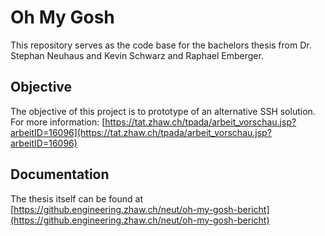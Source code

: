 # Oh My Gosh

This repository serves as the code base for the bachelors thesis from Dr. Stephan Neuhaus and Kevin Schwarz and Raphael Emberger.

## Objective
The objective of this project is to prototype of an alternative SSH solution. For more information: [https://tat.zhaw.ch/tpada/arbeit_vorschau.jsp?arbeitID=16096](https://tat.zhaw.ch/tpada/arbeit_vorschau.jsp?arbeitID=16096)

## Documentation
The thesis itself can be found at [https://github.engineering.zhaw.ch/neut/oh-my-gosh-bericht](https://github.engineering.zhaw.ch/neut/oh-my-gosh-bericht)
